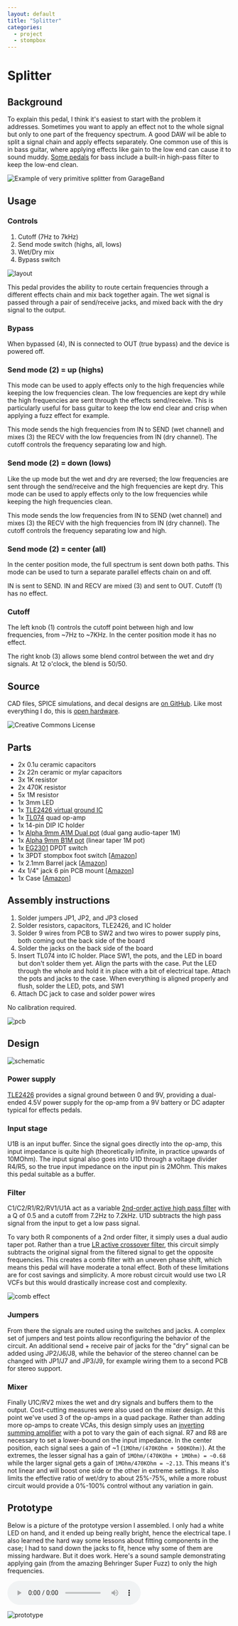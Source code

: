 ```yaml
---
layout: default
title: "Splitter"
categories:
  - project
  - stompbox
---
```


# Splitter

## Background

To explain this pedal, I think it's easiest to start with the problem it addresses. Sometimes you want to apply an effect not to the whole signal but only to one part of the frequency spectrum. A good DAW wil be able to split a signal chain and apply effects separately. One common use of this is in bass guitar, where applying effects like gain to the low end can cause it to sound muddy. [Some pedals](https://origineffects.com/product/cali76-compact-bass/) for bass include a built-in high-pass filter to keep the low-end clean.

![Example of very primitive splitter from GarageBand](/images/splitter_garageband.png)

## Usage

### Controls

1. Cutoff (7Hz to 7kHz)
2. Send mode switch (highs, all, lows)
3. Wet/Dry mix
4. Bypass switch

![layout](/images/splitter_cuts.png)

This pedal provides the ability to route certain frequencies through a different effects chain and mix back together again. The wet signal is passed through a pair of send/receive jacks, and mixed back with the dry signal to the output.

### Bypass 

When bypassed (4), IN is connected to OUT (true bypass) and the device is powered off.

### Send mode (2) = up (highs)

This mode can be used to apply effects only to the high frequencies while keeping the low frequencies clean. The low frequencies are kept dry while the high frequencies are sent through the effects send/receive. This is particularly useful for bass guitar to keep the low end clear and crisp when applying a fuzz effect for example.

This mode sends the high frequencies from IN to SEND (wet channel) and mixes (3) the RECV with the low frequencies from IN (dry channel). The cutoff controls the frequency separating low and high.

### Send mode (2) = down (lows)

Like the up mode but the wet and dry are reversed; the low frequencies are sent through the send/receive and the high frequencies are kept dry. This mode can be used to apply effects only to the low frequencies while keeping the high frequencies clean. 

This mode sends the low frequencies from IN to SEND (wet channel) and mixes (3) the RECV with the high frequencies from IN (dry channel). The cutoff controls the frequency separating low and high.

### Send mode (2) = center (all)

In the center position mode, the full spectrum is sent down both paths. This mode can be used to turn a separate parallel effects chain on and off.

IN is sent to SEND. IN and RECV are mixed (3) and sent to OUT. Cutoff (1) has no effect.

### Cutoff

The left knob (1) controls the cutoff point between high and low frequencies, from ~7Hz to ~7KHz. In the center position mode it has no effect.

The right knob (3) allows some blend control between the wet and dry signals. At 12 o'clock, the blend is 50/50. 

## Source

CAD files, SPICE simulations, and decal designs are [on GitHub](https://github.com/rabidaudio/effects/tree/main/splitter). Like most everything I do, this is [open hardware](http://creativecommons.org/licenses/by-nc-sa/4.0/).

![Creative Commons License](https://i.creativecommons.org/l/by-nc-sa/4.0/88x31.png)

## Parts

- 2x 0.1u ceramic capacitors
- 2x 22n ceramic or mylar capacitors
- 3x 1K resistor
- 2x 470K resistor
- 5x 1M resistor
- 1x 3mm LED
- 1x [TLE2426 virtual ground IC](/resources#TLE2426)
- 1x [TL074](/resources#TL07x) quad op-amp
- 1x 14-pin DIP IC holder
- 1x [Alpha 9mm A1M Dual pot](/resources#Alpha%209mm%20pot) (dual gang audio-taper 1M)
- 1x [Alpha 9mm B1M pot](/resources#Alpha%209mm%20pot) (linear taper 1M pot)
- 1x [EG2301](/resources#EG2301) DPDT switch
- 1x 3PDT stompbox foot switch [[Amazon](https://www.amazon.com/gp/product/B012CF181K)]
- 1x 2.1mm Barrel jack [[Amazon](https://www.amazon.com/gp/product/B096XJWZJQ)]
- 4x 1/4" jack 6 pin PCB mount [[Amazon](https://www.amazon.com/gp/product/B097BDHV5Y)]
- 1x Case [[Amazon](https://www.amazon.com/gp/product/B08P8D5TML)]

<!-- TODO: move these common components to resources even though I don't have data sheets -->

## Assembly instructions

1. Solder jumpers JP1, JP2, and JP3 closed
2. Solder resistors, capacitors, TLE2426, and IC holder
3. Solder 9 wires from PCB to SW2 and two wires to power supply pins, both coming out the back side of the board
4. Solder the jacks on the back side of the board
5. Insert TL074 into IC holder. Place SW1, the pots, and the LED in board but don't solder them yet. Align the parts with the case. Put the LED through the whole and hold it in place with a bit of electrical tape. Attach the pots and jacks to the case. When everything is aligned properly and flush, solder the LED, pots, and SW1
6. Attach DC jack to case and solder power wires

No calibration required.

![pcb](/images/splitter_pcb.png)

## Design

![schematic](/images/splitter_schematic.png)

### Power supply

[TLE2426](/resources#TLE2426) provides a signal ground between 0 and 9V, providing a dual-ended 4.5V power supply for the op-amp from a 9V battery or DC adapter typical for effects pedals.

### Input stage

U1B is an input buffer. Since the signal goes directly into the op-amp, this input impedance is quite high (theoretically infinite, in practice upwards of 10MOhm). The input signal also goes into U1D through a voltage divider R4/R5, so the true input impedance on the input pin is 2MOhm. This makes this pedal suitable as a buffer.

### Filter

C1/C2/R1/R2/RV1/U1A act as a variable [2nd-order active high pass filter](https://en.wikipedia.org/wiki/Sallen%E2%80%93Key_topology) with a Q of 0.5 and a cutoff from 7.2Hz to 7.2kHz. U1D subtracts the high pass signal from the input to get a low pass signal.

To vary both R components of a 2nd order filter, it simply uses a dual audio taper pot. Rather than a true [LR active crossover filter](https://en.wikipedia.org/wiki/Linkwitz%E2%80%93Riley_filter), this circuit simply subtracts the original signal from the filtered signal to get the opposite frequencies. This creates a comb filter with an uneven phase shift, which means this pedal will have moderate a tonal effect. Both of these limitations are for cost savings and simplicity. A more robust circuit would use two LR VCFs but this would drastically increase cost and complexity.

![comb effect](/images/splitter_comb_bode.png)

### Jumpers

From there the signals are routed using the switches and jacks. A complex set of jumpers and test points allow reconfiguring the behavior of the circuit. An additional send + receive pair of jacks for the "dry" signal can be added using JP2/J6/J8, while the behavior of the stereo channel can be changed with JP1/J7 and JP3/J9, for example wiring them to a second PCB for stereo support.

### Mixer

Finally U1C/RV2 mixes the wet and dry signals and buffers them to the output. Cost-cutting measures were also used on the mixer design. At this point we've used 3 of the op-amps in a quad package. Rather than adding more op-amps to create VCAs, this design simply uses an [inverting summing amplifier](https://en.wikipedia.org/wiki/Operational_amplifier_applications#Summing_amplifier) with a pot to vary the gain of each signal. R7 and R8 are necessary to set a lower-bound on the input impedance. In the center position, each signal sees a gain of ~1 (`1MOhm/(470KOhm + 500KOhm)`). At the extremes, the lesser signal has a gain of `1MOhm/(470KOhm + 1MOhm) = ~0.68` while the larger signal gets a gain of `1MOhm/470KOhm = ~2.13`. This means it's not linear and will boost one side or the other in extreme settings. It also limits the effective ratio of wet/dry to about 25%-75%, while a more robust circuit would provide a 0%-100% control without any variation in gain.

<!-- panel -->

## Prototype

Below is a picture of the prototype version I assembled. I only had a white LED on hand, and it ended up being really bright, hence the electrical tape. I also learned the hard way some lessons about fitting components in the case; I had to sand down the jacks to fit, hence why some of them are missing hardware. But it does work. Here's a sound sample demonstrating applying gain (from the amazing Behringer Super Fuzz) to only the high frequencies.

<audio controls>
  <source src="/raw/splitter.mp3" type="audio/mpeg">
</audio>

![prototype](/images/splitter_proto.jpg)

